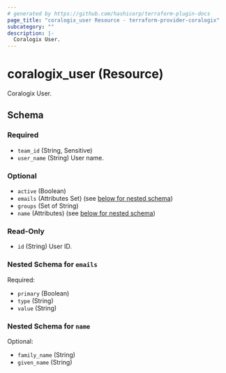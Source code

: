 ```yaml
---
# generated by https://github.com/hashicorp/terraform-plugin-docs
page_title: "coralogix_user Resource - terraform-provider-coralogix"
subcategory: ""
description: |-
  Coralogix User.
---
```


# coralogix_user (Resource)

Coralogix User.



<!-- schema generated by tfplugindocs -->
## Schema

### Required

- `team_id` (String, Sensitive)
- `user_name` (String) User name.

### Optional

- `active` (Boolean)
- `emails` (Attributes Set) (see [below for nested schema](#nestedatt--emails))
- `groups` (Set of String)
- `name` (Attributes) (see [below for nested schema](#nestedatt--name))

### Read-Only

- `id` (String) User ID.

<a id="nestedatt--emails"></a>
### Nested Schema for `emails`

Required:

- `primary` (Boolean)
- `type` (String)
- `value` (String)


<a id="nestedatt--name"></a>
### Nested Schema for `name`

Optional:

- `family_name` (String)
- `given_name` (String)

